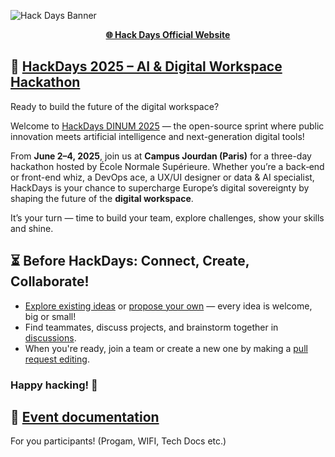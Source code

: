 ![Hack Days Banner](https://cdn.bsky.app/img/feed_thumbnail/plain/did:plc:k2arf4k6glr2mshjghvrb5uj/bafkreibigwwtkp6ivlia2fhzwxszwnatxxrcdazysoiqgpu63nuyvnp2zu@jpeg)

<p align="center">
  <a href="https://hackdays.numerique.gouv.fr/"><b>🌐 Hack Days Official Website</b></a>
</p>

## 🧠 [HackDays 2025 – AI & Digital Workspace Hackathon](](https://hackdays.numerique.gouv.fr/))

Ready to build the future of the digital workspace?

Welcome to [HackDays DINUM 2025](https://hackdays.numerique.gouv.fr/en) — the open-source sprint where public innovation meets artificial intelligence and next-generation digital tools!

From **June 2–4, 2025**, join us at **Campus Jourdan (Paris)** for a three-day hackathon hosted by École Normale Supérieure. Whether you’re a back‑end or front-end whiz, a DevOps ace, a UX/UI designer or data & AI specialist, HackDays is your chance to supercharge Europe’s digital sovereignty by shaping the future of the **digital workspace**.

It’s your turn — time to build your team, explore challenges, show your skills and shine.

## ⏳ Before HackDays: Connect, Create, Collaborate!

- [Explore existing ideas](../../issues) or [propose your own](../../issues/new) — every idea is welcome, big or small!
- Find teammates, discuss projects, and brainstorm together in [discussions](../../discussions).
- When you're ready, join a team or create a new one by making a [pull request editing](teams.md).

### Happy hacking! 🚀
## 📄 [Event documentation](https://impress-staging.beta.numerique.gouv.fr/docs/94003084-ef31-4272-876e-ce25577ef804/)
For you participants! (Progam, WIFI, Tech Docs etc.)
